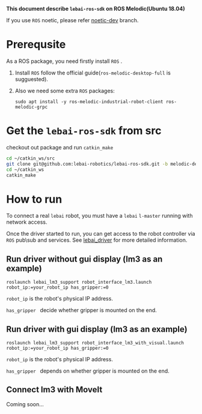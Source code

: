 **This document describe `lebai-ros-sdk` on ROS Melodic(Ubuntu 18.04)**

If you use `ROS` noetic, please refer [noetic-dev](https://github.com/lebai-robotics/lebai-ros-sdk/tree/noetic-dev) branch.

# Prerequsite

As a ROS package, you need firstly install `ROS` .

1. Install `ROS` follow the official guide(`ros-melodic-desktop-full` is sugguested).
   
2. Also we need some extra `ROS` packages:

   ```
   sudo apt install -y ros-melodic-industrial-robot-client ros-melodic-grpc
   ```


# Get the `lebai-ros-sdk` from src

checkout out package and run `catkin_make`

```bash
cd ~/catkin_ws/src
git clone git@github.com:lebai-robotics/lebai-ros-sdk.git -b melodic-dev
cd ~/catkin_ws
catkin_make
```

# How to run

To connect a real `lebai` robot, you must have a `lebai` `l-master`  running with network access.

Once the driver started to run, you can get access to the robot controller via `ROS` pub\sub and services. See [lebai_driver](lebai_driver/README.md) for more detailed information.

## Run driver without gui display (lm3 as an example)

```
roslaunch lebai_lm3_support robot_interface_lm3.launch robot_ip:=your_robot_ip has_gripper:=0
```

`robot_ip` is the robot's physical IP address.

`has_gripper ` decide whether gripper is mounted on the end.

## Run driver with gui display (lm3 as an example)

```
roslaunch lebai_lm3_support robot_interface_lm3_with_visual.launch robot_ip:=your_robot_ip has_gripper:=0
```

`robot_ip` is the robot's physical IP address.

`has_gripper ` depends on whether gripper is mounted on the end.







## Connect lm3 with MoveIt

Coming soon...